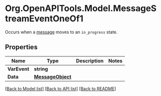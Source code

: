 # Org.OpenAPITools.Model.MessageStreamEventOneOf1
Occurs when a [message](/docs/api-reference/messages/object) moves to an `in_progress` state.

## Properties

Name | Type | Description | Notes
------------ | ------------- | ------------- | -------------
**VarEvent** | **string** |  | 
**Data** | [**MessageObject**](MessageObject.md) |  | 

[[Back to Model list]](../README.md#documentation-for-models) [[Back to API list]](../README.md#documentation-for-api-endpoints) [[Back to README]](../README.md)

